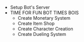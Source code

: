 * Setup Bot's Server
* TIME FOR FUN BOT TIMES BOIS
  * Create Monetary System
  * Create Item Shop
  * Create Character Creation
  * Create Dueling System
